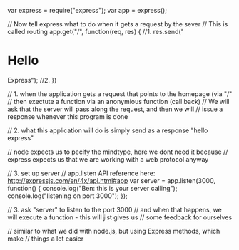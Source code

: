 var express = require("express");
var app = express();

// Now tell express what to do when it gets a request by the sever
// This is called routing
app.get("/", function(req, res) { //1.
	res.send("<h1>Hello</h1> Express"); //2.
})

// 1. when the application gets a request that points to the homepage (via "/" 
// 	then exectute a function via an anonymious function (call back) 
// 	We will ask that the server will pass along the request, and then we will 
// 	issue a response whenever this program is done

// 2. what this application will do is simply send as a response "hello express"

// node expects us to pecify the mindtype, here we dont need it because 
// express expects us that we are working with a web protocol anyway


// 3. set up server
// app.listen API reference here: http://expressjs.com/en/4x/api.html#app
var server = app.listen(3000, function() {
	console.log("Ben: this is your server calling");
	console.log("listening on port 3000");
});

// 3. ask "server" to listen to the port 3000
// and when that happens, we will execute a function - this will jist gives us 
// some feedback for ourselves

// similar to what we did with node.js, but using Express methods, which make
// things a lot easier